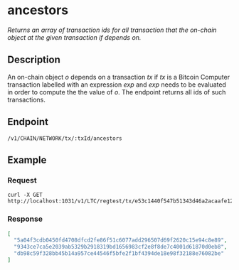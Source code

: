 # ancestors

_Returns an array of transaction ids for all transaction that the on-chain object at the given transaction if depends on._

## Description

An on-chain object _o_ depends on a transaction _tx_ if _tx_ is a Bitcoin Computer transaction labelled with an expression _exp_ and _exp_ needs to be evaluated in order to compute the the value of _o_. The endpoint returns all ids of such transactions.

## Endpoint

`/v1/CHAIN/NETWORK/tx/:txId/ancestors`

## Example

### Request

```shell
curl -X GET http://localhost:1031/v1/LTC/regtest/tx/e53c1440f547b51343d46a2acaafe127e915c7ed08a7ef2ed0ffc248360c0cca/ancestors
```

### Response

```json
[
  "5a04f3cdb0450fd4708dfcd2fe86f51c6077add296507d69f2620c15e94c8e89",
  "9343ce7ca5e2039ab5329b2918319bd1656983cf2e8f8de7c4001d61870d0eb8",
  "db98c59f328bb45b14a957ce44546f5bfe2f1bf4394de18e98f32188e76082be"
]
```
